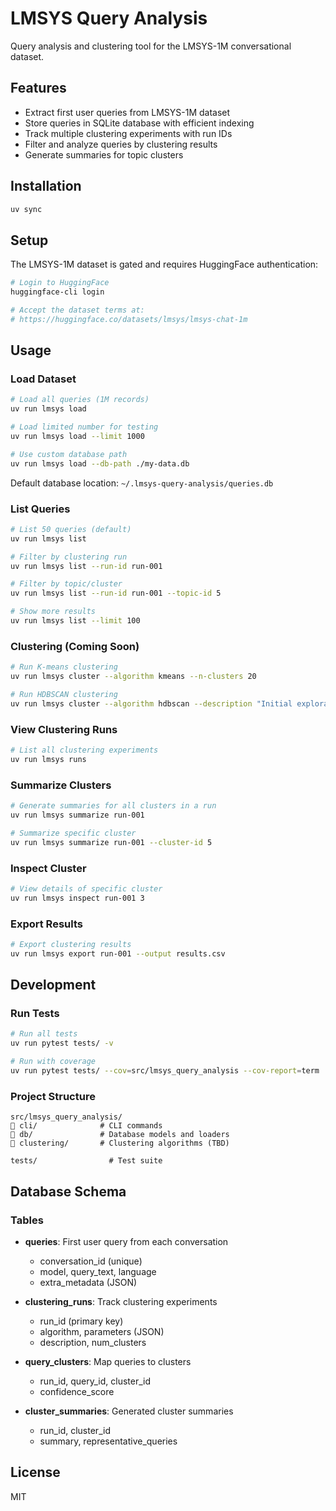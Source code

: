 # LMSYS Query Analysis

Query analysis and clustering tool for the LMSYS-1M conversational dataset.

## Features

- Extract first user queries from LMSYS-1M dataset
- Store queries in SQLite database with efficient indexing
- Track multiple clustering experiments with run IDs
- Filter and analyze queries by clustering results
- Generate summaries for topic clusters

## Installation

```bash
uv sync
```

## Setup

The LMSYS-1M dataset is gated and requires HuggingFace authentication:

```bash
# Login to HuggingFace
huggingface-cli login

# Accept the dataset terms at:
# https://huggingface.co/datasets/lmsys/lmsys-chat-1m
```

## Usage

### Load Dataset

```bash
# Load all queries (1M records)
uv run lmsys load

# Load limited number for testing
uv run lmsys load --limit 1000

# Use custom database path
uv run lmsys load --db-path ./my-data.db
```

Default database location: `~/.lmsys-query-analysis/queries.db`

### List Queries

```bash
# List 50 queries (default)
uv run lmsys list

# Filter by clustering run
uv run lmsys list --run-id run-001

# Filter by topic/cluster
uv run lmsys list --run-id run-001 --topic-id 5

# Show more results
uv run lmsys list --limit 100
```

### Clustering (Coming Soon)

```bash
# Run K-means clustering
uv run lmsys cluster --algorithm kmeans --n-clusters 20

# Run HDBSCAN clustering
uv run lmsys cluster --algorithm hdbscan --description "Initial exploration"
```

### View Clustering Runs

```bash
# List all clustering experiments
uv run lmsys runs
```

### Summarize Clusters

```bash
# Generate summaries for all clusters in a run
uv run lmsys summarize run-001

# Summarize specific cluster
uv run lmsys summarize run-001 --cluster-id 5
```

### Inspect Cluster

```bash
# View details of specific cluster
uv run lmsys inspect run-001 3
```

### Export Results

```bash
# Export clustering results
uv run lmsys export run-001 --output results.csv
```

## Development

### Run Tests

```bash
# Run all tests
uv run pytest tests/ -v

# Run with coverage
uv run pytest tests/ --cov=src/lmsys_query_analysis --cov-report=term
```

### Project Structure

```
src/lmsys_query_analysis/
   cli/              # CLI commands
   db/               # Database models and loaders
   clustering/       # Clustering algorithms (TBD)

tests/                # Test suite
```

## Database Schema

### Tables

- **queries**: First user query from each conversation
  - conversation_id (unique)
  - model, query_text, language
  - extra_metadata (JSON)

- **clustering_runs**: Track clustering experiments
  - run_id (primary key)
  - algorithm, parameters (JSON)
  - description, num_clusters

- **query_clusters**: Map queries to clusters
  - run_id, query_id, cluster_id
  - confidence_score

- **cluster_summaries**: Generated cluster summaries
  - run_id, cluster_id
  - summary, representative_queries

## License

MIT
